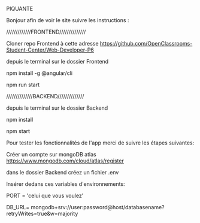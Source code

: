 PIQUANTE

Bonjour afin de voir le site suivre les instructions :

/////////////FRONTEND//////////////

Cloner repo Frontend à cette adresse https://github.com/OpenClassrooms-Student-Center/Web-Developer-P6

depuis le terminal sur le dossier Frontend

npm install -g @angular/cli

npm run start

//////////////BACKEND//////////////

depuis le terminal sur le dossier Backend

npm install

npm start

Pour tester les fonctionnalités de l'app merci de suivre les étapes suivantes:

Créer un compte sur mongoDB atlas https://www.mongodb.com/cloud/atlas/register

dans le dossier Backend créez un fichier .env

Insérer dedans ces variables d'environnements:

PORT = 'celui que vous voulez'

DB_URL= mongodb+srv://user:password@host/databasename?retryWrites=true&w=majority


